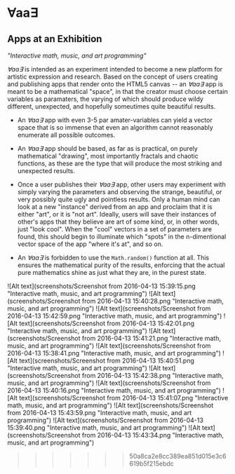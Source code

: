 # ∀aa∃ #
## Apps at an Exhibition ##

*"Interactive math, music, and art programming"*

*∀aa∃* is intended as an experiment intended to become a new platform for artistic expression and research.  Based on the concept of users creating and publishing apps that render onto the HTML5 canvas -- an *∀aa∃* app is meant to be a mathematical "space", in that the creator must choose certain variables as paramaters, the varying of which should produce wildy different, unexpected, and hopefully someutimes quite beautiful results.  

- An *∀aa∃* app with even 3-5 par amater-variables can yield a vector space that is so immense that even an algorithm cannot reasonably enumerate all possible outcomes.

- An *∀aa∃* app should be based, as far as is practical, on purely mathematical "drawing", most importantly fractals and chaotic functions, as these are the type that will produce the most striking and unexpected results.

- Once a user publishes their *∀aa∃* app, other users may experiment with simply varying the parameters and observing the strange, beautiful, or very possibly quite ugly and pointless results.  Only a human mind can look at a new "instance" derived from an app and proclaim that it is either "art", or it is "not art".  Ideally, users will save their instances of other's apps that they believe are art of some kind, or, in other words, just "look cool".  When the "cool" vectors in a set of parameters are found, this should begin to illuminate which "spots" in the n-dimentional vector space of the app "where it's at", and so on.

- An *∀aa∃* is forbidden to use the `Math.random()` function at all.  This ensures the mathematical purity of the results, enforcing that the actual pure mathematics shine as just what they are, in the purest state.


![Alt text](screenshots/Screenshot from 2016-04-13 15:39:15.png "Interactive math, music, and art programming")
![Alt text](screenshots/Screenshot from 2016-04-13 15:40:28.png "Interactive math, music, and art programming")
![Alt text](screenshots/Screenshot from 2016-04-13 15:42:59.png "Interactive math, music, and art programming")
![Alt text](screenshots/Screenshot from 2016-04-13 15:42:01.png "Interactive math, music, and art programming")
![Alt text](screenshots/Screenshot from 2016-04-13 15:41:21.png "Interactive math, music, and art programming")
![Alt text](screenshots/Screenshot from 2016-04-13 15:38:41.png "Interactive math, music, and art programming")
![Alt text](screenshots/Screenshot from 2016-04-13 15:40:51.png "Interactive math, music, and art programming")
![Alt text](screenshots/Screenshot from 2016-04-13 15:42:38.png "Interactive math, music, and art programming")
![Alt text](screenshots/Screenshot from 2016-04-13 15:40:16.png "Interactive math, music, and art programming")
![Alt text](screenshots/Screenshot from 2016-04-13 15:41:07.png "Interactive math, music, and art programming")
![Alt text](screenshots/Screenshot from 2016-04-13 15:43:59.png "Interactive math, music, and art programming")
![Alt text](screenshots/Screenshot from 2016-04-13 15:39:40.png "Interactive math, music, and art programming")
![Alt text](screenshots/Screenshot from 2016-04-13 15:43:34.png "Interactive math, music, and art programming")
>>>>>>> 50a8ca2e8cc389ea851d015e3c6619b5f215ebdc
